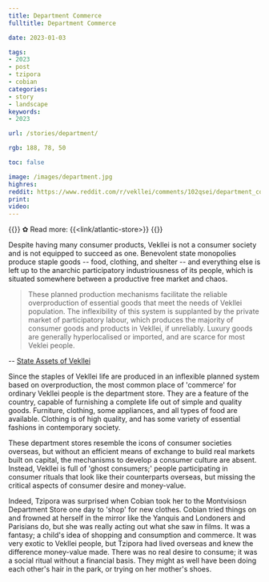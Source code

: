 ```yaml
---
title: Department Commerce
fulltitle: Department Commerce

date: 2023-01-03

tags:
- 2023
- post
- tzipora
- cobian
categories:
- story
- landscape
keywords:
- 2023

url: /stories/department/

rgb: 188, 78, 50

toc: false

image: /images/department.jpg
highres:
reddit: https://www.reddit.com/r/vekllei/comments/102qsei/department_commerce/
print:
video:
---
```

{{<hint link>}}
✿ Read more: {{<link/atlantic-store>}}
{{</hint>}}

Despite having many consumer products, Vekllei is not a consumer society and is not equipped to succeed as one. Benevolent state monopolies produce staple goods -- food, clothing, and shelter -- and everything else is left up to the anarchic participatory industriousness of its people, which is situated somewhere between a productive free market and chaos.

> These planned production mechanisms facilitate the reliable overproduction of essential goods that meet the needs of Vekllei population. The inflexibility of this system is supplanted by the private market of participatory labour, which produces the majority of consumer goods and products in Vekllei, if unreliably. Luxury goods are generally hyperlocalised or imported, and are scarce for most Veklei people.

-- [State Assets of Vekllei](/assets/)

Since the staples of Vekllei life are produced in an inflexible planned system based on overproduction, the most common place of 'commerce' for ordinary Vekllei people is the department store. They are a feature of the country, capable of furnishing a complete life out of simple and quality goods. Furniture, clothing, some appliances, and all types of food are available. Clothing is of high quality, and has some variety of essential fashions in contemporary society.

These department stores resemble the icons of consumer societies overseas, but without an efficient means of exchange to build real markets built on capital, the mechanisms to develop a consumer culture are absent. Instead, Vekllei is full of 'ghost consumers;' people participating in consumer rituals that look like their counterparts overseas, but missing the critical aspects of consumer desire and money-value.

Indeed, Tzipora was surprised when Cobian took her to the Montvisiosn Department Store one day to 'shop' for new clothes. Cobian tried things on and frowned at herself in the mirror like the Yanquis and Londoners and Parisians do, but she was really acting out what she saw in films. It was a fantasy; a child's idea of shopping and consumption and commerce. It was very exotic to Vekllei people, but Tzipora had lived overseas and knew the difference money-value made. There was no real desire to consume; it was a social ritual without a financial basis. They might as well have been doing each other's hair in the park, or trying on her mother's shoes.